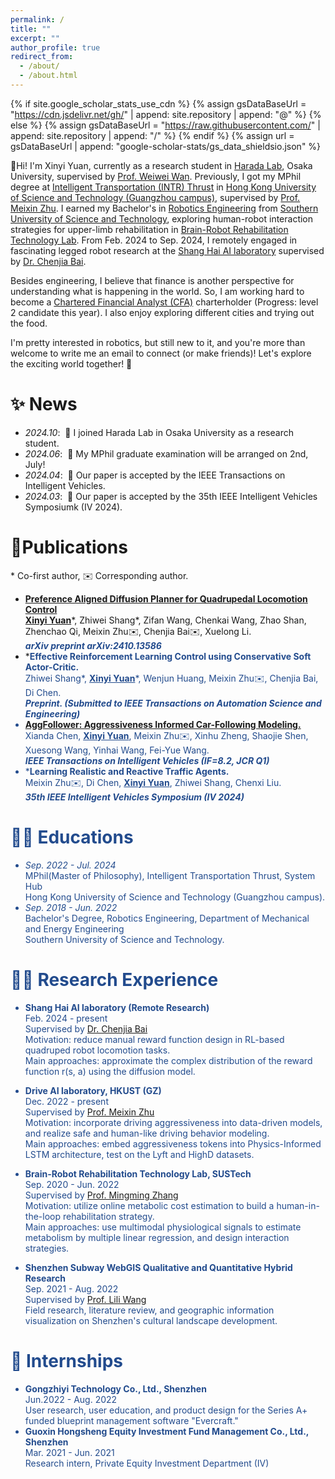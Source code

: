 ```yaml
---
permalink: /
title: ""
excerpt: ""
author_profile: true
redirect_from: 
  - /about/
  - /about.html
---
```


{% if site.google_scholar_stats_use_cdn %}
{% assign gsDataBaseUrl = "https://cdn.jsdelivr.net/gh/" | append: site.repository | append: "@" %}
{% else %}
{% assign gsDataBaseUrl = "https://raw.githubusercontent.com/" | append: site.repository | append: "/" %}
{% endif %}
{% assign url = gsDataBaseUrl | append: "google-scholar-stats/gs_data_shieldsio.json" %}

<span class='anchor' id='me'></span>

🙌Hi! I'm Xinyi Yuan, currently as a research student in [Harada Lab](https://www.roboticmanipulation.org/), Osaka University, supervised by [Prof. Weiwei Wan](https://wanweiwei07.github.io/). Previously, I got my MPhil degree at [Intelligent Transportation (INTR) Thrust](https://www.hkust-gz.edu.cn/academics/hubs-and-thrust-areas/systems-hub/intelligent-transportation/) in [Hong Kong University of Science and Technology (Guangzhou campus)](https://www.hkust-gz.edu.cn/), supervised by [Prof. Meixin Zhu](https://meixinzhu.github.io/). I earned my Bachelor's in [Robotics Engineering](https://mee.sustech.edu.cn/) from [Southern University of Science and Technology](https://www.sustech.edu.cn/), exploring human-robot interaction strategies for upper-limb rehabilitation in [Brain-Robot Rehabilitation Technology Lab](https://zhangmmlab.com/). From Feb. 2024 to Sep. 2024, I remotely engaged in fascinating legged robot research at the [Shang Hai AI laboratory](https://www.shlab.org.cn/) supervised by [Dr. Chenjia Bai](https://baichenjia.github.io/).

Besides engineering, I believe that finance is another perspective for understanding what is happening in the world. So, I am working hard to become a [Chartered Financial Analyst (CFA)](https://en.wikipedia.org/wiki/Chartered_Financial_Analyst) charterholder (Progress: level 2 candidate this year). I also enjoy exploring different cities and trying out the food.

I'm pretty interested in robotics, but still new to it, and you're more than welcome to write me an email to connect (or make friends)! Let's explore the exciting world together! 🌌

<span class='anchor' id='news'></span>

# ✨ News
- *2024.10*: &nbsp;📌 I joined Harada Lab in Osaka University as a research student. 
- *2024.06*: &nbsp;📅 My MPhil graduate examination will be arranged on 2nd, July!
- *2024.04*: &nbsp;🎉 Our paper is accepted by the IEEE Transactions on Intelligent Vehicles.
- *2024.03*: &nbsp;🎉 Our paper is accepted by the 35th IEEE Intelligent Vehicles Symposiumk (IV 2024).

<span class='anchor' id='pub'></span>

# 📝Publications 
\* Co-first author, ✉️ Corresponding author.
- [**Preference Aligned Diffusion Planner for Quadrupedal Locomotion Control**](https://arxiv.org/abs/2410.13586)<br />
**<u>Xinyi Yuan</u>**\*, Zhiwei Shang\*, Zifan Wang, Chenkai Wang, Zhao Shan, Zhenchao Qi, Meixin Zhu✉️, Chenjia Bai✉️, Xuelong Li. <br />
***<font color = "#224B8D">arXiv preprint arXiv:2410.13586</font>***
- ***<font color = "#224B8D">Effective Reinforcement Learning Control using Conservative Soft Actor-Critic.**  <br />
Zhiwei Shang\*, **<u>Xinyi Yuan</u>**\*, Wenjun Huang, Meixin Zhu✉️, Chenjia Bai, Di Chen.  <br />
***<font color = "#224B8D">Preprint. (Submitted to IEEE Transactions on Automation Science and Engineering)</font>***
- [**AggFollower: Aggressiveness Informed Car-Following Modeling.**](https://ieeexplore.ieee.org/abstract/document/10490250)<br />
Xianda Chen, **<u>Xinyi Yuan</u>**, Meixin Zhu✉️, Xinhu Zheng, Shaojie Shen, Xuesong Wang, Yinhai Wang, Fei-Yue Wang.<br />
***<font color = "#224B8D">IEEE Transactions on Intelligent Vehicles (IF=8.2, JCR Q1)</font>***
- ***<font color = "#224B8D">Learning Realistic and Reactive Traffic Agents.**  <br />
Meixin Zhu✉️, Di Chen, **<u>Xinyi Yuan</u>**, Zhiwei Shang, Chenxi Liu.  
***<font color = "#224B8D">35th IEEE Intelligent Vehicles Symposium (IV 2024)</font>***

<span class='anchor' id='edu'></span>

# 👩‍🎓 Educations
- *Sep. 2022 - Jul. 2024*<br />
MPhil(Master of Philosophy), Intelligent Transportation Thrust, System Hub<br />
Hong Kong University of Science and Technology (Guangzhou campus). <br />
- *Sep. 2018 - Jun. 2022*<br />
Bachelor's Degree, Robotics Engineering, Department of Mechanical and Energy Engineering<br />
Southern University of Science and Technology.<br />

<span class='anchor' id='research'></span>

# 👩‍💻 Research Experience
- **Shang Hai AI laboratory (Remote Research)** <br />
Feb. 2024 - present<br />
Supervised by [Dr. Chenjia Bai](https://baichenjia.github.io/)<br />
Motivation: reduce manual reward function design in RL-based quadruped robot locomotion tasks.<br />
Main approaches: approximate the complex distribution of the reward function r(s, a) using the diffusion model.<br />

- **Drive AI laboratory, HKUST (GZ)** <br />
Dec. 2022 - present<br />
Supervised by [Prof. Meixin Zhu](https://meixinzhu.github.io/)<br />
Motivation: incorporate driving aggressiveness into data-driven models, and realize safe and human-like driving behavior modeling.<br />
Main approaches: embed aggressiveness tokens into Physics-Informed LSTM architecture, test on the Lyft and HighD datasets.<br />

- **Brain-Robot Rehabilitation Technology Lab, SUSTech** <br />
Sep. 2020 - Jun. 2022<br />
Supervised by [Prof. Mingming Zhang](https://zhangmmlab.com/)<br />
Motivation: utilize online metabolic cost estimation to build a human-in-the-loop rehabilitation strategy.<br />
Main approaches: use multimodal physiological signals to estimate metabolism by multiple linear regression, and design interaction strategies.<br />

- **Shenzhen Subway WebGIS Qualitative and Quantitative Hybrid Research** <br />
Sep. 2021 - Aug. 2022<br />
Supervised by [Prof. Lili Wang](https://www.sustech.edu.cn/en/faculties/wanglili.html)<br />
Field research, literature review, and geographic information visualization on Shenzhen's cultural landscape development.<br />

<span class='anchor' id='intern'></span>

# 👔 Internships
- **Gongzhiyi Technology Co., Ltd., Shenzhen** <br />
Jun.2022 - Aug. 2022<br />
User research, user education, and product design for the Series A+ funded blueprint management software "Evercraft."<br />
- **Guoxin Hongsheng Equity Investment Fund Management Co., Ltd., Shenzhen** <br />
Mar. 2021 - Jun. 2021<br />
Research intern, Private Equity Investment Department (IV)<br />